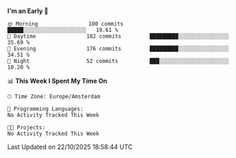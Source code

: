 <!--START_SECTION:waka-->
**I'm an Early 🐤** 

```text
🌞 Morning                100 commits         █████░░░░░░░░░░░░░░░░░░░░   19.61 % 
🌆 Daytime                182 commits         █████████░░░░░░░░░░░░░░░░   35.69 % 
🌃 Evening                176 commits         █████████░░░░░░░░░░░░░░░░   34.51 % 
🌙 Night                  52 commits          ███░░░░░░░░░░░░░░░░░░░░░░   10.20 % 
```


📊 **This Week I Spent My Time On** 

```text
🕑︎ Time Zone: Europe/Amsterdam

💬 Programming Languages: 
No Activity Tracked This Week

🐱‍💻 Projects: 
No Activity Tracked This Week
```


 Last Updated on 22/10/2025 18:58:44 UTC
<!--END_SECTION:waka-->
